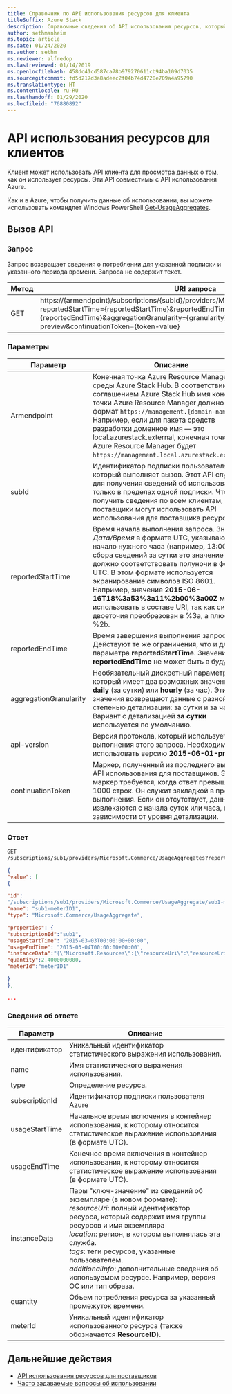 ```yaml
---
title: Справочник по API использования ресурсов для клиента
titleSuffix: Azure Stack
description: Справочные сведения об API использования ресурсов, который получает сведения об использовании Azure Stack Hub.
author: sethmanheim
ms.topic: article
ms.date: 01/24/2020
ms.author: sethm
ms.reviewer: alfredop
ms.lastreviewed: 01/14/2019
ms.openlocfilehash: 458dc41cd587ca78b979270611cb94ba109d7035
ms.sourcegitcommit: fd5d217d3a8adeec2f04b74d4728e709a4a95790
ms.translationtype: HT
ms.contentlocale: ru-RU
ms.lasthandoff: 01/29/2020
ms.locfileid: "76880892"
---
```

# <a name="tenant-resource-usage-api-reference"></a>API использования ресурсов для клиентов

Клиент может использовать API клиента для просмотра данных о том, как он использует ресурсы. Эти API совместимы с API использования Azure.

Как и в Azure, чтобы получить данные об использовании, вы можете использовать командлет Windows PowerShell [Get-UsageAggregates](/powershell/module/azurerm.usageaggregates/get-usageaggregates).

## <a name="api-call"></a>Вызов API

### <a name="request"></a>Запрос

Запрос возвращает сведения о потреблении для указанной подписки и указанного периода времени. Запроса не содержит текст.

| **Метод** | **URI запроса** |
| --- | --- |
| GET |https://{armendpoint}/subscriptions/{subId}/providers/Microsoft.Commerce/usageAggregates?reportedStartTime={reportedStartTime}&reportedEndTime={reportedEndTime}&aggregationGranularity={granularity}&api-version=2015-06-01-preview&continuationToken={token-value} |

### <a name="parameters"></a>Параметры

| **Параметр** | **Описание** |
| --- | --- |
| Armendpoint |Конечная точка Azure Resource Manager среды Azure Stack Hub. В соответствии с соглашением Azure Stack Hub имя конечной точки Azure Resource Manager должно иметь формат `https://management.{domain-name}`. Например, если для пакета средств разработки доменное имя — это local.azurestack.external, конечная точка Azure Resource Manager будет `https://management.local.azurestack.external`. |
| subId |Идентификатор подписки пользователя, который выполняет вызов. Этот API служит для получения сведений об использовании только в пределах одной подписки. Чтобы получить сведения по всем клиентам, поставщики могут использовать API использования для поставщика ресурсов. |
| reportedStartTime |Время начала выполнения запроса. Значение *Дата/Время* в формате UTC, указывающее начало нужного часа (например, 13:00). Для сбора сведений за сутки это значение должно соответствовать полуночи в формате UTC. В этом формате используется экранирование символов ISO 8601. Например, значение **2015-06-16T18%3a53%3a11%2b00%3a00Z** можно использовать в составе URI, так как символ двоеточия преобразован в %3a, а плюс — в %2b. |
| reportedEndTime |Время завершения выполнения запроса. Действуют те же ограничения, что и для параметра **reportedStartTime**. Значение **reportedEndTime** не может быть в будущем. |
| aggregationGranularity |Необязательный дискретный параметр, который имеет два возможных значения: **daily** (за сутки) или **hourly** (за час). Эти значения возвращают данные с разной степенью детализации: за сутки и за час. Вариант с детализацией **за сутки** используется по умолчанию. |
| api-version |Версия протокола, который используется для выполнения этого запроса. Необходимо использовать версию **2015-06-01-preview**. |
| continuationToken |Маркер, полученный из последнего вызова к API использования для поставщиков. Этот маркер требуется, когда ответ превышает 1000 строк. Он служит закладкой в процессе выполнения. Если он отсутствует, данные извлекаются с начала суток или часа, в зависимости от уровня детализации. |

### <a name="response"></a>Ответ

```html
GET
/subscriptions/sub1/providers/Microsoft.Commerce/UsageAggregates?reportedStartTime=reportedStartTime=2014-05-01T00%3a00%3a00%2b00%3a00&reportedEndTime=2015-06-01T00%3a00%3a00%2b00%3a00&aggregationGranularity=Daily&api-version=1.0
```

```json
{
"value": [
{

"id":
"/subscriptions/sub1/providers/Microsoft.Commerce/UsageAggregate/sub1-meterID1",
"name": "sub1-meterID1",
"type": "Microsoft.Commerce/UsageAggregate",

"properties": {
"subscriptionId":"sub1",
"usageStartTime": "2015-03-03T00:00:00+00:00",
"usageEndTime": "2015-03-04T00:00:00+00:00",
"instanceData":"{\"Microsoft.Resources\":{\"resourceUri\":\"resourceUri1\",\"location\":\"Alaska\",\"tags\":null,\"additionalInfo\":null}}",
"quantity":2.4000000000,
"meterId":"meterID1"

}
},

...
```

### <a name="response-details"></a>Сведения об ответе

| **Параметр** | **Описание** |
| --- | --- |
| идентификатор |Уникальный идентификатор статистического выражения использования. |
| name |Имя статистического выражения использования. |
| type |Определение ресурса. |
| subscriptionId |Идентификатор подписки пользователя Azure |
| usageStartTime |Начальное время включения в контейнер использования, к которому относится статистическое выражение использования (в формате UTC). |
| usageEndTime |Конечное время включения в контейнер использования, к которому относится статистическое выражение использования (в формате UTC). |
| instanceData |Пары "ключ-значение" из сведений об экземпляре (в новом формате):<br>  *resourceUri*: полный идентификатор ресурса, который содержит имя группы ресурсов и имя экземпляра <br>  *location*: регион, в котором выполнялась эта служба. <br>  *tags*: теги ресурсов, указанные пользователем. <br>  *additionalInfo*: дополнительные сведения об используемом ресурсе. Например, версия ОС или тип образа. |
| quantity |Объем потребления ресурса за указанный промежуток времени. |
| meterId |Уникальный идентификатор использованного ресурса (также обозначается **ResourceID**). |

## <a name="next-steps"></a>Дальнейшие действия

- [API использования ресурсов для поставщиков](azure-stack-provider-resource-api.md)
- [Часто задаваемые вопросы об использовании](azure-stack-usage-related-faq.md)
